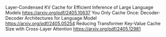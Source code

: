Layer-Condensed KV Cache for Efficient Inference of Large Language Models
https://arxiv.org/pdf/2405.10637
You Only Cache Once: Decoder-Decoder Architectures for Language Model
https://arxiv.org/pdf/2405.05254
Reducing Transformer Key-Value Cache Size with Cross-Layer Attention
https://arxiv.org/pdf/2405.12981
